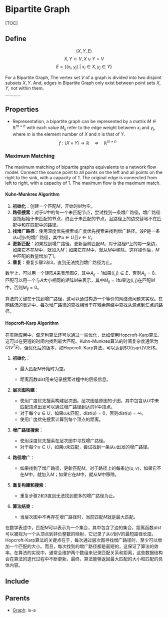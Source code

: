 # Bipartite Graph

[TOC]

## Define

$$
(X, Y, E)  \tag{Bipartite Graph}
$$
$$
X, Y \subset V, X \cup Y = V  \tag{vertex sets}
$$
$$
E = \{(x_i, y_j) \ |\ x_i \in X, y_j \in Y\}  \tag{edge set}
$$

For a Bipartite Graph, The vertex set $V$ of a graph is divided into two disjoint subsets $X, Y$. And, edges in Bipartite Graph only exist between point sets $X, Y$, not within them.

<img src="./assets/Simple_bipartite_graph;_two_layers.svg" alt="Simple_bipartite_graph;_two_layers" style="zoom:20%;" />

## Properties

- Representation, a bipartite graph can be represented by a matrix $M \in \mathbb R^{m \times n}$ with each value $M_{ij}$ refer to the edge weight between $x_i$ and $y_j$, where $m$ is the element number of $X$ and $n$ is that of $Y$.
  $$
  f:(X \times Y) \to \mathbb R \quad\Rightarrow\quad \mathbb R^{m \times n}
  $$

### Maximum Matching
The maximum matching of bipartite graphs equivalents to a network flow model.
Connect the source point to all points on the left and all points on the right to the sink, with a capacity of $1$. The original edge is connected from left to right, with a capacity of $1$. The maximum flow is the maximum match. 


#### Kuhn-Munkres Algorithm

1. **初始化**：创建一个匹配$M$，开始时$M$为空。
2. **路径搜索**：对于$U$中的每一个未匹配节点，尝试找到一条增广路径。增广路径是指起始于未匹配的节点，终止于未匹配的节点，且路径上的边交替地不在匹配中和在匹配中的路径。
3. **找增广路径**：使用深度优先搜索或广度优先搜索来找到增广路径。设$P$是一条从$u$到$v$的增广路径，其中$u \in U$且$v \in V$。
4. **更新匹配**：如果找到增广路径，更新当前匹配$M$。对于路径$P$上的每一条边，如果它不在$M$中，就加入$M$；如果它在$M$中，就从$M$中移除。这样操作后，$M$中匹配的数量增加了1。
5. **重复**：重复步骤2和3，直到无法找到增广路径为止。

数学上，可以用一个矩阵$A$来表示图$G$，其中$A_{ij} = 1$如果$(i, j) \in E$，否则$A_{ij} = 0$。匹配可以用一个与$A$大小相同的矩阵$M$来表示，其中$M_{ij} = 1$如果边$(i, j)$在匹配$M$中，否则$M_{ij} = 0$。

算法的关键在于找到增广路径，这可以通过构造一个等价的网络流问题来实现。在网络流的表述中，每次增广路径的查找相当于在残余网络中查找从源点到汇点的路径。



#### Hopcroft-Karp Algorithm

在实际应用中，匈牙利算法还可以通过一些优化，比如使用Hopcroft-Karp算法，这可以在更短的时间内找到最大匹配。Kuhn-Munkres算法的时间复杂度通常为$O(V^2E)$，但优化后的版本，如Hopcroft-Karp算法，可以达到$O(\sqrt{V}E)$。

1. **初始化**：

      - 最大匹配$M$开始时为空。

      - 距离函数$dist$用来记录搜索过程中的层级信息。


2. **层次图构建**：
   - 使用广度优先搜索构建层次图。层次图是原图的子图，其中包含从$U$中未匹配顶点出发可以通过增广路径到达的$V$中顶点。
   - 对于每个$u \in U$，如果$u$未匹配，$dist(u) = 0$，否则$dist(u) = \infty$。
   - 使用广度优先搜索计算到每个顶点的距离。

3. **增广路径搜索**：
   - 使用深度优先搜索在层次图中寻找增广路径。
   - 对于每个$u \in U$，如果$u$未匹配，尝试找到一条从$u$出发的增广路径。

4. **路径增广**：
   - 如果找到了增广路径，更新匹配$M$。对于路径上的每条边$(u, v)$，如果它不在$M$中，就加入$M$；如果它在$M$中，就从$M$中移除。

5. **重复构建和搜索**：
   - 重复步骤2和3直到无法找到更多的增广路径为止。

6. **算法结束**：
   - 当层次图中不再存在增广路径时，当前匹配$M$就是最大匹配。

在数学表述中，匹配$M$可以表示为一个集合，其中包含了边的集合。距离函数$dist$可以被视为一个从顶点到非负整数的映射，它记录了从$U$到$V$的最短路径长度。Hopcroft-Karp算法的关键点在于，每次通过层次图寻找增广路径时，至少可以增加一个匹配的大小。而且，每次找到的增广路径都是最短的，这保证了算法的效率。在算法的实现中，通常会维护两个数组来记录匹配关系和距离，这些数据结构会在算法的迭代过程中不断更新。最终，算法能够返回最大匹配的大小和匹配的具体内容。

## Include

## Parents

- [Graph](./Graph.md): is-a


